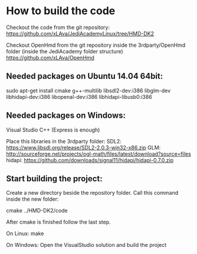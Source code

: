 How to build the code
=====================

Checkout the code from the git repository:
https://github.com/xLAva/JediAcademyLinux/tree/HMD-DK2

Checkout OpenHmd from the git repository inside the 3rdparty/OpenHmd folder (inside the JediAcademy folder structure)
https://github.com/xLAva/OpenHmd


Needed packages on Ubuntu 14.04 64bit:
--------------------------------------

sudo apt-get install cmake g++-multilib libsdl2-dev:i386 libglm-dev libhidapi-dev:i386 libopenal-dev:i386 libhidapi-libusb0:i386


Needed packages on Windows:
---------------------------

Visual Studio C++ (Express is enough)

Place this libraries in the 3rdparty folder:
SDL2: https://www.libsdl.org/release/SDL2-2.0.3-win32-x86.zip
GLM: http://sourceforge.net/projects/ogl-math/files/latest/download?source=files
hidapi: https://github.com/downloads/signal11/hidapi/hidapi-0.7.0.zip


Start building the project:
---------------------------

Create a new directory beside the repository folder.
Call this command inside the new folder:

cmake ../HMD-DK2/code

After cmake is finished follow the last step.

On Linux:
make

On Windows: 
Open the VisualStudio solution and build the project

